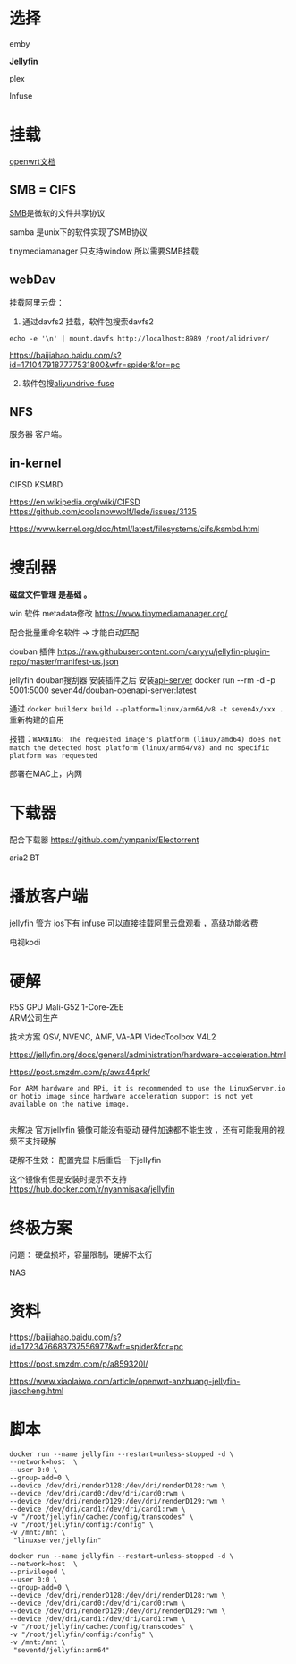 
# 选择

emby

 **Jellyfin**

plex

Infuse

 
# 挂载
[openwrt文档](https://openwrt.org/docs/guide-user/services/nas/start)
## SMB = CIFS


[SMB](https://zh.wikipedia.org/wiki/%E4%BC%BA%E6%9C%8D%E5%99%A8%E8%A8%8A%E6%81%AF%E5%8D%80%E5%A1%8A)是微软的文件共享协议

samba 是unix下的软件实现了SMB协议


tinymediamanager 只支持window 所以需要SMB挂载 


##  webDav
挂载阿里云盘：

1. 通过davfs2 挂载，软件包搜索davfs2

`echo -e '\n' | mount.davfs http://localhost:8989 /root/alidriver/`

https://baijiahao.baidu.com/s?id=1710479187777531800&wfr=spider&for=pc

2. 软件包搜[aliyundrive-fuse](https://github.com/messense/aliyundrive-fuse)



## NFS 
服务器 客户端。


## in-kernel 

CIFSD  KSMBD

https://en.wikipedia.org/wiki/CIFSD
https://github.com/coolsnowwolf/lede/issues/3135

https://www.kernel.org/doc/html/latest/filesystems/cifs/ksmbd.html


# 搜刮器


**磁盘文件管理 是基础 。**



win 软件 metadata修改
https://www.tinymediamanager.org/


配合批量重命名软件 -> 才能自动匹配

douban 插件
https://raw.githubusercontent.com/caryyu/jellyfin-plugin-repo/master/manifest-us.json


jellyfin douban搜刮器
安装插件之后 安装[api-server](https://github.com/caryyu/douban-openapi-server)
docker run --rm -d -p 5001:5000 seven4d/douban-openapi-server:latest

通过 `docker builderx build --platform=linux/arm64/v8 -t seven4x/xxx .`重新构建的自用

报错：`WARNING: The requested image's platform (linux/amd64) does not match the detected host platform (linux/arm64/v8) and no specific platform was requested`

部署在MAC上，内网 

# 下载器 

配合下载器
https://github.com/tympanix/Electorrent


aria2
BT

# 播放客户端

jellyfin 管方
ios下有 infuse 可以直接挂载阿里云盘观看 ，高级功能收费

电视kodi

# 硬解

R5S
GPU Mali-G52 1-Core-2EE  
ARM公司生产

技术方案
QSV, NVENC, AMF, VA-API
VideoToolbox
V4L2

https://jellyfin.org/docs/general/administration/hardware-acceleration.html


https://post.smzdm.com/p/awx44prk/


```
For ARM hardware and RPi, it is recommended to use the LinuxServer.io or hotio image since hardware acceleration support is not yet available on the native image.
 
```

未解决
官方jellyfin 镜像可能没有驱动 硬件加速都不能生效 ，还有可能我用的视频不支持硬解

硬解不生效： 配置完显卡后重启一下jellyfin


这个镜像有但是安装时提示不支持
https://hub.docker.com/r/nyanmisaka/jellyfin 



# 终极方案

问题： 硬盘损坏，容量限制，硬解不太行

NAS


# 资料
https://baijiahao.baidu.com/s?id=1723476683737556977&wfr=spider&for=pc

https://post.smzdm.com/p/a859320l/

https://www.xiaolaiwo.com/article/openwrt-anzhuang-jellyfin-jiaocheng.html

# 脚本

 

```
docker run --name jellyfin --restart=unless-stopped -d \
--network=host  \
--user 0:0 \
--group-add=0 \
--device /dev/dri/renderD128:/dev/dri/renderD128:rwm \
--device /dev/dri/card0:/dev/dri/card0:rwm \
--device /dev/dri/renderD129:/dev/dri/renderD129:rwm \
--device /dev/dri/card1:/dev/dri/card1:rwm \
-v "/root/jellyfin/cache:/config/transcodes" \
-v "/root/jellyfin/config:/config" \
-v /mnt:/mnt \
 "linuxserver/jellyfin"
```

```
docker run --name jellyfin --restart=unless-stopped -d \
--network=host  \
--privileged \
--user 0:0 \
--group-add=0 \
--device /dev/dri/renderD128:/dev/dri/renderD128:rwm \
--device /dev/dri/card0:/dev/dri/card0:rwm \
--device /dev/dri/renderD129:/dev/dri/renderD129:rwm \
--device /dev/dri/card1:/dev/dri/card1:rwm \
-v "/root/jellyfin/cache:/config/transcodes" \
-v "/root/jellyfin/config:/config" \
-v /mnt:/mnt \
 "seven4d/jellyfin:arm64"
```
